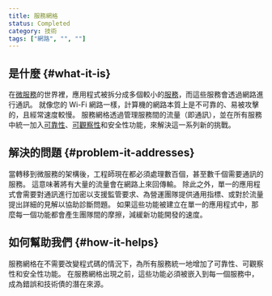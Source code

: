 ```yaml
---
title: 服務網格
status: Completed
category: 技術
tags: ["網路", "", ""]
---
```


## 是什麼 {#what-it-is}

在[微服務](/zh-tw/microservices/)的世界裡，應用程式被拆分成多個較小的[服務](/zh-tw/service/)，而這些服務會透過網路進行通訊。
就像您的 Wi-Fi 網路一樣，計算機的網路本質上是不可靠的、易被攻擊的，且經常速度較慢。
服務網格透過管理服務間的流量（即通訊），並在所有服務中統一加入[可靠性](/zh-tw/reliability/)、[可觀察性](/zh-tw/observability/)和安全性功能，來解決這一系列新的挑戰。

## 解決的問題 {#problem-it-addresses}

當轉移到微服務的架構後，工程師現在都必須處理數百個，甚至數千個需要通訊的服務。
這意味著將有大量的流量會在網路上來回傳輸。
除此之外，單一的應用程式會需要對通訊進行加密以支援監管要求、為營運團隊提供通用指標、或對於流量提出詳細的見解以協助診斷問題。
如果這些功能被建立在單一的應用程式中，那麼每一個功能都會產生團隊間的摩擦，減緩新功能開發的速度。

## 如何幫助我們 {#how-it-helps}

服務網格在不需要改變程式碼的情況下，為所有服務統一地增加了可靠性、可觀察性和安全性功能。
在服務網格出現之前，這些功能必須被嵌入到每一個服務中，成為錯誤和技術債的潛在來源。
